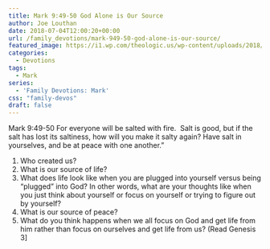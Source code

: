 ```yaml
---
title: Mark 9:49-50 God Alone is Our Source
author: Joe Louthan
date: 2018-07-04T12:00:20+00:00
url: /family_devotions/mark-949-50-god-alone-is-our-source/
featured_image: https://i1.wp.com/theologic.us/wp-content/uploads/2018/06/hqdefault.jpg?resize=480%2C360
categories:
  - Devotions
tags:
  - Mark
series:
  - 'Family Devotions: Mark'
css: "family-devos"
draft: false
---
```

<p class="p1">
  <span class="s1">Mark 9:49-50 For everyone will be salted with fire.  Salt is good, but if the salt has lost its saltiness, how will you make it salty again? Have salt in yourselves, and be at peace with one another.&#8221;</span>
</p>

  1. Who created us?
  2. What is our source of life?
  3. What does life look like when you are plugged into yourself versus being &#8220;plugged&#8221; into God? In other words, what are your thoughts like when you just think about yourself or focus on yourself or trying to figure out by yourself?
  4. What is our source of peace?
  5. What do you think happens when we all focus on God and get life from him rather than focus on ourselves and get life from us? (Read Genesis 3]